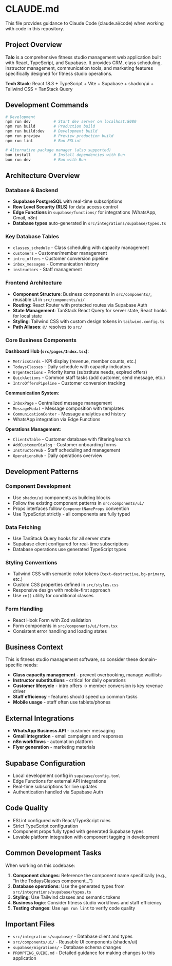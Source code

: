 # CLAUDE.md

This file provides guidance to Claude Code (claude.ai/code) when working with code in this repository.

## Project Overview

**Talo** is a comprehensive fitness studio management web application built with React, TypeScript, and Supabase. It provides CRM, class scheduling, instructor management, communication tools, and marketing features specifically designed for fitness studio operations.

**Tech Stack**: React 18.3 + TypeScript + Vite + Supabase + shadcn/ui + Tailwind CSS + TanStack Query

## Development Commands

```bash
# Development
npm run dev          # Start dev server on localhost:8080
npm run build        # Production build  
npm run build:dev    # Development build
npm run preview      # Preview production build
npm run lint         # Run ESLint

# Alternative package manager (also supported)
bun install          # Install dependencies with Bun
bun run dev          # Run with Bun
```

## Architecture Overview

### Database & Backend
- **Supabase PostgreSQL** with real-time subscriptions
- **Row Level Security (RLS)** for data access control
- **Edge Functions** in `supabase/functions/` for integrations (WhatsApp, Gmail, n8n)
- **Database types** auto-generated in `src/integrations/supabase/types.ts`

### Key Database Tables
- `classes_schedule` - Class scheduling with capacity management
- `customers` - Customer/member management
- `intro_offers` - Customer conversion pipeline
- `inbox_messages` - Communication history
- `instructors` - Staff management

### Frontend Architecture
- **Component Structure**: Business components in `src/components/`, reusable UI in `src/components/ui/`
- **Routing**: React Router with protected routes via Supabase Auth
- **State Management**: TanStack React Query for server state, React hooks for local state
- **Styling**: Tailwind CSS with custom design tokens in `tailwind.config.ts`
- **Path Aliases**: `@/` resolves to `src/`

### Core Business Components

**Dashboard Hub (`src/pages/Index.tsx`)**:
- `MetricsCards` - KPI display (revenue, member counts, etc.)
- `TodaysClasses` - Daily schedule with capacity indicators  
- `UrgentActions` - Priority items (substitute needs, expired offers)
- `QuickActions` - Common staff tasks (add customer, send message, etc.)
- `IntroOffersPipeline` - Customer conversion tracking

**Communication System**:
- `InboxPage` - Centralized message management
- `MessageModal` - Message composition with templates
- `CommunicationCenter` - Message analytics and history
- WhatsApp integration via Edge Functions

**Operations Management**:
- `ClientsTable` - Customer database with filtering/search
- `AddCustomerDialog` - Customer onboarding forms
- `InstructorHub` - Staff scheduling and management
- `OperationsHub` - Daily operations overview

## Development Patterns

### Component Development
- Use `shadcn/ui` components as building blocks
- Follow the existing component patterns in `src/components/ui/`
- Props interfaces follow `ComponentNameProps` convention
- Use TypeScript strictly - all components are fully typed

### Data Fetching
- Use TanStack Query hooks for all server state
- Supabase client configured for real-time subscriptions
- Database operations use generated TypeScript types

### Styling Conventions
- Tailwind CSS with semantic color tokens (`text-destructive`, `bg-primary`, etc.)
- Custom CSS properties defined in `src/styles.css`
- Responsive design with mobile-first approach
- Use `cn()` utility for conditional classes

### Form Handling
- React Hook Form with Zod validation
- Form components in `src/components/ui/form.tsx`
- Consistent error handling and loading states

## Business Context

This is fitness studio management software, so consider these domain-specific needs:
- **Class capacity management** - prevent overbooking, manage waitlists
- **Instructor substitutions** - critical for daily operations
- **Customer lifecycle** - intro offers → member conversion is key revenue driver  
- **Staff efficiency** - features should speed up common tasks
- **Mobile usage** - staff often use tablets/phones

## External Integrations

- **WhatsApp Business API** - customer messaging
- **Gmail integration** - email campaigns and responses  
- **n8n workflows** - automation platform
- **Flyer generation** - marketing materials

## Supabase Configuration

- Local development config in `supabase/config.toml`
- Edge Functions for external API integrations
- Real-time subscriptions for live updates
- Authentication handled via Supabase Auth

## Code Quality

- ESLint configured with React/TypeScript rules
- Strict TypeScript configuration
- Component props fully typed with generated Supabase types
- Lovable platform integration with component tagging in development

## Common Development Tasks

When working on this codebase:
1. **Component changes**: Reference the component name specifically (e.g., "In the TodaysClasses component...")
2. **Database operations**: Use the generated types from `src/integrations/supabase/types.ts`
3. **Styling**: Use Tailwind classes and semantic tokens
4. **Business logic**: Consider fitness studio workflows and staff efficiency
5. **Testing changes**: Use `npm run lint` to verify code quality

## Important Files

- `src/integrations/supabase/` - Database client and types
- `src/components/ui/` - Reusable UI components (shadcn/ui)
- `supabase/migrations/` - Database schema changes
- `PROMPTING_GUIDE.md` - Detailed guidance for making changes to this application